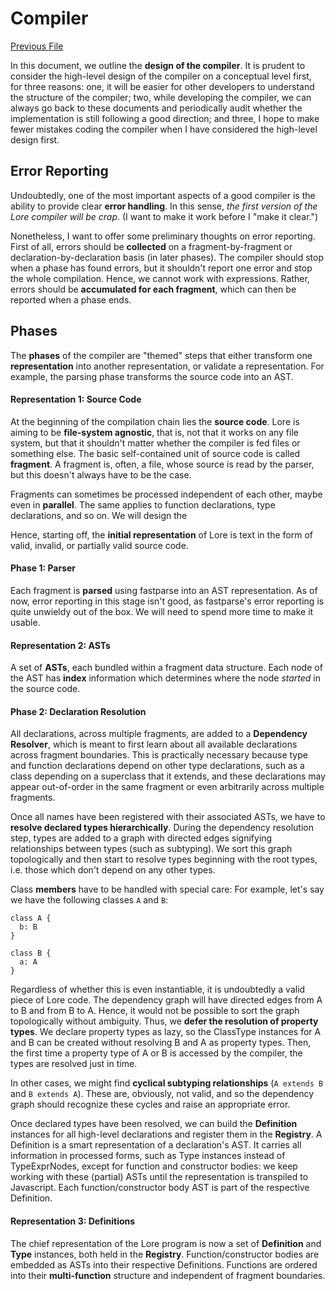 # Compiler

[Previous File](05-expressions.md)

In this document, we outline the **design of the compiler**. It is prudent to consider the high-level design of the compiler on a conceptual level first, for three reasons: one, it will be easier for other developers to understand the structure of the compiler; two, while developing the compiler, we can always go back to these documents and periodically audit whether the implementation is still following a good direction; and three, I hope to make fewer mistakes coding the compiler when I have considered the high-level design first.



## Error Reporting

Undoubtedly, one of the most important aspects of a good compiler is the ability to provide clear **error handling**. In this sense, *the first version of the Lore compiler will be crap*. (I want to make it work before I "make it clear.")

Nonetheless, I want to offer some preliminary thoughts on error reporting. First of all, errors should be **collected** on a fragment-by-fragment or declaration-by-declaration basis (in later phases). The compiler should stop when a phase has found errors, but it shouldn't report one error and stop the whole compilation. Hence, we cannot work with expressions. Rather, errors should be **accumulated for each fragment**, which can then be reported when a phase ends.



## Phases

The **phases** of the compiler are "themed" steps that either transform one **representation** into another representation, or validate a representation. For example, the parsing phase transforms the source code into an AST.



#### Representation 1: Source Code

At the beginning of the compilation chain lies the **source code**. Lore is aiming to be **file-system agnostic**, that is, not that it works on any file system, but that it shouldn't matter whether the compiler is fed files or something else. The basic self-contained unit of source code is called **fragment**. A fragment is, often, a file, whose source is read by the parser, but this doesn't always have to be the case.

Fragments can sometimes be processed independent of each other, maybe even in **parallel**. The same applies to function declarations, type declarations, and so on. We will design the 

Hence, starting off, the **initial representation** of Lore is text in the form of valid, invalid, or partially valid source code.



#### Phase 1: Parser

Each fragment is **parsed** using fastparse into an AST representation. As of now, error reporting in this stage isn't good, as fastparse's error reporting is quite unwieldy out of the box. We will need to spend more time to make it usable.



#### Representation 2: ASTs

A set of **ASTs**, each bundled within a fragment data structure. Each node of the AST has **index** information which determines where the node *started* in the source code.



#### Phase 2: Declaration Resolution

All declarations, across multiple fragments, are added to a **Dependency Resolver**, which is meant to first learn about all available declarations across fragment boundaries. This is practically necessary because type and function declarations depend on other type declarations, such as a class depending on a superclass that it extends, and these declarations may appear out-of-order in the same fragment or even arbitrarily across multiple fragments.

Once all names have been registered with their associated ASTs, we have to **resolve declared types hierarchically**. During the dependency resolution step, types are added to a graph with directed edges signifying relationships between types (such as subtyping). We sort this graph topologically and then start to resolve types beginning with the root types, i.e. those which don't depend on any other types.

Class **members** have to be handled with special care: For example, let's say we have the following classes `A` and `B`:

```
class A {
  b: B
}

class B {
  a: A
}
```

Regardless of whether this is even instantiable, it is undoubtedly a valid piece of Lore code. The dependency graph will have directed edges from A to B and from B to A. Hence, it would not be possible to sort the graph topologically without ambiguity. Thus, we **defer the resolution of property types**. We declare property types as lazy, so the ClassType instances for A and B can be created without resolving B and A as property types. Then, the first time a property type of A or B is accessed by the compiler, the types are resolved just in time.

In other cases, we might find **cyclical subtyping relationships** (`A extends B` and `B extends A`). These are, obviously, not valid, and so the dependency graph should recognize these cycles and raise an appropriate error.

Once declared types have been resolved, we can build the **Definition** instances for all high-level declarations and register them in the **Registry**. A Definition is a smart representation of a declaration's AST. It carries all information in processed forms, such as Type instances instead of TypeExprNodes, except for function and constructor bodies: we keep working with these (partial) ASTs until the representation is transpiled to Javascript. Each function/constructor body AST is part of the respective Definition.



#### Representation 3: Definitions

The chief representation of the Lore program is now a set of **Definition** and **Type** instances, both held in the **Registry**. Function/constructor bodies are embedded as ASTs into their respective Definitions. Functions are ordered into their **multi-function** structure and independent of fragment boundaries.




